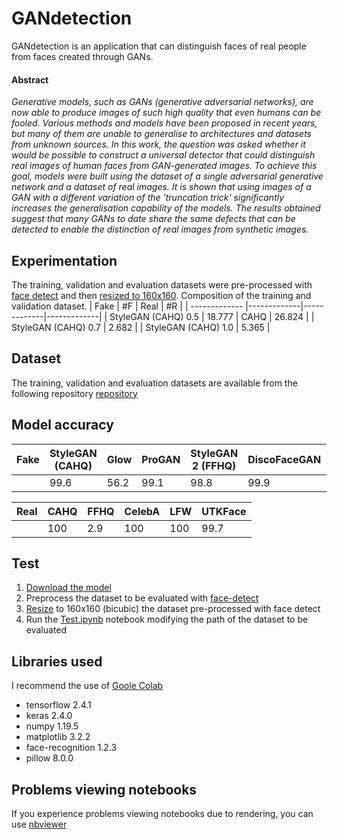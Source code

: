 # GANdetection
GANdetection is an application that can distinguish faces of real people from faces created through GANs.


#### Abstract
*Generative models, such as GANs (generative adversarial networks), are now able to produce images of such high quality that even humans can be fooled. Various methods and models have been proposed in recent years, but many of them are unable to generalise to architectures and datasets from unknown sources. In this work, the question was asked whether it would be possible to construct a universal detector that could distinguish real images of human faces from GAN-generated images. To achieve this goal, models were built using the dataset of a single adversarial generative network and a dataset of real images. It is shown that using images of a GAN with a different variation of the 'truncation trick' significantly increases the generalisation capability of the models. The results obtained suggest that many GANs to date share the same defects that can be detected to enable the distinction of real images from synthetic images.*


## Experimentation
The training, validation and evaluation datasets were pre-processed with [face detect](https://github.com/francescovolpe/GANdetection/blob/main/Face_detect.ipynb) and then [resized to 160x160](https://github.com/francescovolpe/GANdetection/blob/main/Resize_images.ipynb).
Composition of the training and validation dataset.
| Fake        | #F | Real           | #R |
| ------------- |-------------|-------------|-------------|
| StyleGAN  (CAHQ) 0.5    | 18.777 | CAHQ | 26.824 |
| StyleGAN  (CAHQ) 0.7    | 2.682 | 
| StyleGAN  (CAHQ) 1.0    | 5.365 | 

## Dataset
The training, validation and evaluation datasets are available from the following repository [repository](https://github.com/francescovolpe/Dataset-GANdetection)

## Model accuracy
| Fake | StyleGAN (CAHQ) | Glow | ProGAN | StyleGAN 2 (FFHQ) | DiscoFaceGAN | FaceAPP DFFD |
| ------------- |-------------|-------------|-------------|------------- |-------------|-------------|
|  |99.6 | 56.2 | 99.1 | 98.8 | 99.9 | 99.4 |

| Real | CAHQ | FFHQ | CelebA | LFW | UTKFace |
| ------------- |-------------|-------------|-------------|------------- |------------- |
| | 100 | 2.9 | 100 | 100 | 99.7 |


## Test

1. [Download the model](https://drive.google.com/file/d/1o7ApG_QclqaDDFuP0Rp2YefTuxCeJHsc/view?usp=sharing)
2. Preprocess the dataset to be evaluated with [face-detect](https://github.com/francescovolpe/GANdetection/blob/main/Face_detect.ipynb)
3. [Resize](https://github.com/francescovolpe/GANdetection/blob/main/Resize_images.ipynb) to 160x160 (bicubic) the dataset pre-processed with face detect
4. Run the [Test.ipynb](https://github.com/francescovolpe/GANdetection/blob/main/Test.ipynb) notebook modifying the path of the dataset to be evaluated


## Libraries used
I recommend the use of [Goole Colab](https://colab.research.google.com/)
- tensorflow 2.4.1
- keras 2.4.0
- numpy 1.19.5
- matplotlib 3.2.2
- face-recognition 1.2.3
- pillow 8.0.0

## Problems viewing notebooks
If you experience problems viewing notebooks due to rendering, you can use [nbviewer](https://nbviewer.jupyter.org/)

